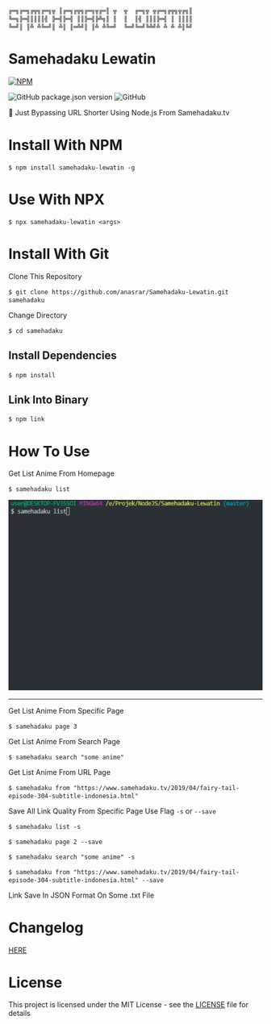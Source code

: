 ```
╔═╗╔═╗╔╦╗╔═╗╦ ║╔═╗╔╦╗╔═╗╦╔═║ ╦  ╦  ╔═╗╦ ╦╔═╗╔╦╗╦╔╗║
╚═╗╠═╣║║║║╣ ╠═╣╠═╣ ║║╠═╣╠╩╗║ ║  ║  ║╣ ║║║╠═╣ ║ ║║║║
╚═╝║ ║╩ ╩╚═╝║ ╩║ ║═╩╝║ ║╩ ╩╚═╝  ╚═╝╚═╝╚╩╝╩ ╩ ╩ ╩║╚╝
```

# Samehadaku Lewatin

[![NPM](https://nodei.co/npm/samehadaku-lewatin.png?compact=true)](https://nodei.co/npm/samehadaku-lewatin/)

![GitHub package.json version](https://img.shields.io/github/package-json/v/anasrar/samehadaku-lewatin.svg) ![GitHub](https://img.shields.io/github/license/anasrar/samehadaku-lewatin.svg)

🏃‍ Just Bypassing URL Shorter Using Node.js From Samehadaku.tv

# Install With NPM

```
$ npm install samehadaku-lewatin -g
```

# Use With NPX

```
$ npx samehadaku-lewatin <args>
```

# Install With Git

Clone This Repository

```
$ git clone https://github.com/anasrar/Samehadaku-Lewatin.git samehadaku
```

Change Directory

```
$ cd samehadaku
```

## Install Dependencies

```
$ npm install
```

## Link Into Binary

```
$ npm link
```

# How To Use

Get List Anime From Homepage
```
$ samehadaku list
```

![DEMO](DEMO.gif)

___

Get List Anime From Specific Page
```
$ samehadaku page 3
```

Get List Anime From Search Page
```
$ samehadaku search "some anime"
```

Get List Anime From URL Page
```
$ samehadaku from "https://www.samehadaku.tv/2019/04/fairy-tail-episode-304-subtitle-indonesia.html"
```

Save All Link Quality From Specific Page Use Flag ```-s``` or ```--save```
```
$ samehadaku list -s
```
```
$ samehadaku page 2 --save
```
```
$ samehadaku search "some anime" -s
```
```
$ samehadaku from "https://www.samehadaku.tv/2019/04/fairy-tail-episode-304-subtitle-indonesia.html" --save
```

Link Save In JSON Format On Some .txt File

# Changelog
[HERE](CHANGELOG.md)

# License

This project is licensed under the MIT License - see the [LICENSE](LICENSE) file for details